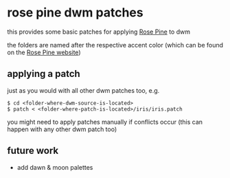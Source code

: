 # rose pine dwm patches

this provides some basic patches for applying [Rose Pine](https://rosepinetheme.com/) to dwm

the folders are named after the respective accent color (which can be found on the [Rose Pine website](https://rosepinetheme.com/palette/ingredients/))

## applying a patch

just as you would with all other dwm patches too, e.g.

```
$ cd <folder-where-dwm-source-is-located>
$ patch < <folder-where-patch-is-located>/iris/iris.patch
```

you might need to apply patches manually if conflicts occur (this can happen with any other dwm patch too)

## future work

- add dawn & moon palettes
